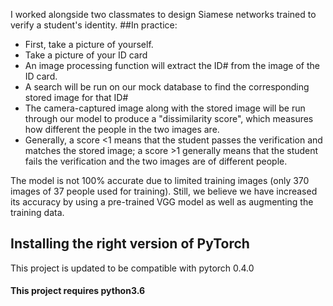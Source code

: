 I worked alongside two classmates to design Siamese networks trained to verify a student's identity. 
##In practice:
- First, take a picture of yourself.
- Take a picture of your ID card
- An image processing function will extract the ID# from the image of the ID card.
- A search will be run on our mock database to find the corresponding stored image for that ID#
- The camera-captured image along with the stored image will be run through our model to produce a "dissimilarity score", which measures how different the people in the two images are.
- Generally, a score <1 means that the student passes the verification and matches the stored image; a score >1 generally means that the student fails the verification and the two images are of different people. 

The model is not 100% accurate due to limited training images (only 370 images of 37 people used for training). Still, we believe we have increased its accuracy by using a pre-trained VGG model as well as augmenting the training data.


## Installing the right version of PyTorch 
This project is updated to be compatible with pytorch 0.4.0



#### This project requires python3.6

